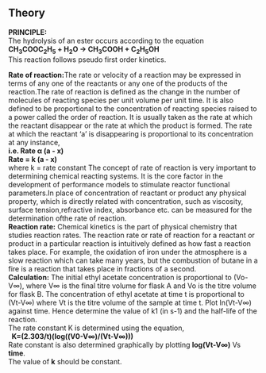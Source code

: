 ## Theory 
<b>PRINCIPLE: </b><br>
The hydrolysis of an ester occurs according to the equation <br>
<b>CH<sub>3</sub>COOC<sub>2</sub>H<sub>5</sub> + H<sub>2</sub>O <span>&#8594;</span> CH<sub>3</sub>COOH + C<sub>2</sub>H<sub>5</sub>OH </b><br>
This reaction follows pseudo first order kinetics. <br>

<b>Rate of  reaction:</b>The rate or  velocity of a reaction may be expressed in terms of any one of the reactants or any one of  the products of the reaction.The rate of reaction  is  defined  as  the  change  in  the  number  of molecules of reacting species per unit volume per unit time.  It  is  also  defined  to  be  proportional  to  the concentration  of  reacting  species  raised  to  a  power called the  order of reaction.  It is  usually taken  as the rate at which the reactant disappear or the rate at which the product is formed. The rate at which the reactant ‘a’ is  disappearing  is proportional  to its  concentration  at any instance,<br>
<b>i.e. Rate α (a - x) <br>
Rate = k (a - x)</b>  <br>
where k = rate constant  The  concept  of  rate  of  reaction  is very  important  to determining  chemical reacting systems.
It  is  the core factor  in  the  development  of performance  models  to stimulate  reactor  functional  parameters.In  place  of concentration  of  reactant  or  product  any  physical property, which  is directly related with concentration, such  as  viscosity,  surface  tension,refractive  index, absorbance etc. can be measured for the determination ofthe rate of reaction.<br> 
 <b>Reaction rate:</b>
Chemical kinetics is the part of physical chemistry that studies reaction rates. The reaction rate or rate of reaction for a reactant or product in a particular reaction is intuitively defined as how fast a reaction takes place. For example, the oxidation of iron under the atmosphere is a slow reaction which can take many years, but the combustion of butane in a fire is a reaction that takes place in fractions of a second.<br>
<b>Calculation:</b>
The initial ethyl acetate concentration is proportional to (Vo-V∞), where V∞ is the final titre volume for flask A and Vo is the titre volume for flask B. The concentration of ethyl acetate at time t is proportional to (Vt-V∞) where Vt is the titre volume of the sample at time t. Plot ln(Vt-V∞) against time. Hence determine the value of k1 (in s-1) and the half-life of the reaction.<br>
The rate constant K is determined using the equation,<br>
<b>&nbsp;&nbsp;K=(2.303/t)(log((V0-V∞)/(Vt-V∞)))</b><br>
Rate constant is also determined graphically by plotting <b>log(Vt-V∞)</b> Vs <b>time</b>.<br>
The value of <b>k</b> should be constant.
